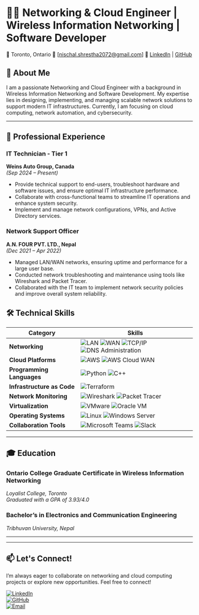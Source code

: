 

# 👨‍💻 Networking & Cloud Engineer | Wireless Information Networking | Software Developer  
📍 Toronto, Ontario   📧 [nischal.shrestha2072@gmail.com]   🔗 [LinkedIn](https://www.linkedin.com/in/your-linkedin-profile) | [GitHub](https://github.com/your-github-profile)

## 🚀 About Me  
I am a passionate Networking and Cloud Engineer with a background in Wireless Information Networking and Software Development. My expertise lies in designing, implementing, and managing scalable network solutions to support modern IT infrastructures. Currently, I am focusing on cloud computing, network automation, and cybersecurity.

---

## 💼 Professional Experience  

### **IT Technician - Tier 1**  
**Weins Auto Group, Canada**  
*(Sep 2024 – Present)*  
- Provide technical support to end-users, troubleshoot hardware and software issues, and ensure optimal IT infrastructure performance.
- Collaborate with cross-functional teams to streamline IT operations and enhance system security.
- Implement and manage network configurations, VPNs, and Active Directory services.

### **Network Support Officer**  
**A.N. FOUR PVT. LTD., Nepal**  
*(Dec 2021 – Apr 2022)*  
- Managed LAN/WAN networks, ensuring uptime and performance for a large user base.  
- Conducted network troubleshooting and maintenance using tools like Wireshark and Packet Tracer.  
- Collaborated with the IT team to implement network security policies and improve overall system reliability.



## 🛠️ Technical Skills  

| **Category**               | **Skills**                                                                                                                                          |
|----------------------------|-----------------------------------------------------------------------------------------------------------------------------------------------------|
| **Networking**              | ![LAN](https://img.shields.io/badge/LAN-1572B6?style=for-the-badge) ![WAN](https://img.shields.io/badge/WAN-1572B6?style=for-the-badge) ![TCP/IP](https://img.shields.io/badge/TCP/IP-11557C?style=for-the-badge) ![DNS Administration](https://img.shields.io/badge/DNS-003B57?style=for-the-badge) |
| **Cloud Platforms**         | ![AWS](https://img.shields.io/badge/AWS-FF9900?style=for-the-badge&logo=amazonaws&logoColor=white) ![AWS Cloud WAN](https://img.shields.io/badge/AWS%20Cloud%20WAN-FF9900?style=for-the-badge) |
| **Programming Languages**   | ![Python](https://img.shields.io/badge/Python-3776AB?style=for-the-badge&logo=python&logoColor=white) ![C++](https://img.shields.io/badge/C%2B%2B-00599C?style=for-the-badge&logo=c%2B%2B&logoColor=white) |
| **Infrastructure as Code**  | ![Terraform](https://img.shields.io/badge/Terraform-623CE4?style=for-the-badge&logo=terraform&logoColor=white) |
| **Network Monitoring**      | ![Wireshark](https://img.shields.io/badge/Wireshark-1679A7?style=for-the-badge&logo=wireshark&logoColor=white) ![Packet Tracer](https://img.shields.io/badge/Packet%20Tracer-0072C6?style=for-the-badge) |
| **Virtualization**          | ![VMware](https://img.shields.io/badge/VMware-607078?style=for-the-badge&logo=vmware&logoColor=white) ![Oracle VM](https://img.shields.io/badge/Oracle%20VM-F80000?style=for-the-badge) |
| **Operating Systems**       | ![Linux](https://img.shields.io/badge/Linux-FCC624?style=for-the-badge&logo=linux&logoColor=black) ![Windows Server](https://img.shields.io/badge/Windows%20Server-0078D6?style=for-the-badge) |
| **Collaboration Tools**     | ![Microsoft Teams](https://img.shields.io/badge/Microsoft%20Teams-6264A7?style=for-the-badge&logo=microsoftteams&logoColor=white) ![Slack](https://img.shields.io/badge/Slack-4A154B?style=for-the-badge&logo=slack&logoColor=white) |

---

## 🎓 Education  

### **Ontario College Graduate Certificate in Wireless Information Networking**  
*Loyalist College, Toronto*  
*Graduated with a GPA of 3.93/4.0*  

### **Bachelor’s in Electronics and Communication Engineering**  
*Tribhuvan University, Nepal*  

---




---

## 📫 Let's Connect!  
I’m always eager to collaborate on networking and cloud computing projects or explore new opportunities. Feel free to connect!  

[![LinkedIn](https://img.shields.io/badge/LinkedIn-0077B5?style=for-the-badge&logo=linkedin&logoColor=white)](https://www.linkedin.com/in/your-linkedin-profile)  
[![GitHub](https://img.shields.io/badge/GitHub-100000?style=for-the-badge&logo=github&logoColor=white)](https://github.com/your-github-profile)  
[![Email](https://img.shields.io/badge/Email-D14836?style=for-the-badge&logo=gmail&logoColor=white)](mailto:your-email@gmail.com)

